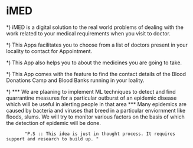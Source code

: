  # iMED #

*) iMED is a digital solution to the real world problems of dealing with the work related to your medical requirements when you visit to doctor.

*) This Apps facilitates you to choose from a list of doctors present in your locality to contact for Appointment.

*) This App also helps you to about the medicines you are going to take.

*) This App comes with the feature to find the contact details of the Blood Donations Camp and Blood Banks running in your loality.



*) *** We are plaaning to implement ML techniques to detect and find quarrantine measures for a particular outburst of an epidemic disease which will be useful in alerting people in that area ***
    Many epidemics are caused by bacteria and viruses that breed in a particular enviornment like floods, slums. We will try to monitor various factors on the basis of which the detection of epidemic will be done.
   
           "P.S :: This idea is just in thought process. It requires support and research to build up. "
